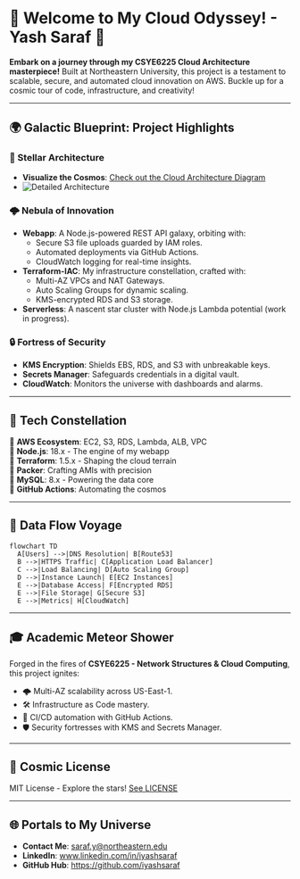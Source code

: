 # 🚀 Welcome to My Cloud Odyssey! - Yash Saraf 🌌

**Embark on a journey through my CSYE6225 Cloud Architecture masterpiece!** Built at Northeastern University, this project is a testament to scalable, secure, and automated cloud innovation on AWS. Buckle up for a cosmic tour of code, infrastructure, and creativity!

---

## 🌍 Galactic Blueprint: Project Highlights

### 🌠 Stellar Architecture
- **Visualize the Cosmos**: [Check out the Cloud Architecture Diagram](#)
- ![Detailed Architecture](https://github.com/CSYE6225CloudSpring2k25/.github_csye6225/blob/main/profile/cloud_arch.png)


### 🌩️ Nebula of Innovation
- **Webapp**: A Node.js-powered REST API galaxy, orbiting with:  
  - Secure S3 file uploads guarded by IAM roles.  
  - Automated deployments via GitHub Actions.  
  - CloudWatch logging for real-time insights.  
- **Terraform-IAC**: My infrastructure constellation, crafted with:  
  - Multi-AZ VPCs and NAT Gateways.  
  - Auto Scaling Groups for dynamic scaling.  
  - KMS-encrypted RDS and S3 storage.  
- **Serverless**: A nascent star cluster with Node.js Lambda potential (work in progress).

### 🔒 Fortress of Security
- **KMS Encryption**: Shields EBS, RDS, and S3 with unbreakable keys.  
- **Secrets Manager**: Safeguards credentials in a digital vault.  
- **CloudWatch**: Monitors the universe with dashboards and alarms.

---

## 💫 Tech Constellation
🌟 **AWS Ecosystem**: EC2, S3, RDS, Lambda, ALB, VPC  
🌟 **Node.js**: 18.x - The engine of my webapp  
🌟 **Terraform**: 1.5.x - Shaping the cloud terrain  
🌟 **Packer**: Crafting AMIs with precision  
🌟 **MySQL**: 8.x - Powering the data core  
🌟 **GitHub Actions**: Automating the cosmos  

---

## 🌠 Data Flow Voyage
```mermaid
flowchart TD
  A[Users] -->|DNS Resolution| B[Route53]
  B -->|HTTPS Traffic| C[Application Load Balancer]
  C -->|Load Balancing| D[Auto Scaling Group]
  D -->|Instance Launch| E[EC2 Instances]
  E -->|Database Access| F[Encrypted RDS]
  E -->|File Storage| G[Secure S3]
  E -->|Metrics| H[CloudWatch]
```

---

## 🎓 Academic Meteor Shower
Forged in the fires of **CSYE6225 - Network Structures & Cloud Computing**, this project ignites:  
- 🌩️ Multi-AZ scalability across US-East-1.  
- 🛠️ Infrastructure as Code mastery.  
- 🚀 CI/CD automation with GitHub Actions.  
- 🛡️ Security fortresses with KMS and Secrets Manager.

---

## 📜 Cosmic License
MIT License - Explore the stars! [See LICENSE](https://github.com/yourusername/.github/blob/main/LICENSE)  

---

## 🌐 Portals to My Universe
- **Contact Me**: saraf.y@northeastern.edu  
- **LinkedIn**: www.linkedin.com/in/iyashsaraf  
- **GitHub Hub**: https://github.com/iyashsaraf  
